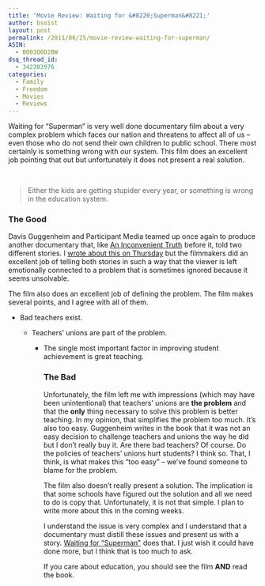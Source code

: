 ```yaml
---
title: 'Movie Review: Waiting for &#8220;Superman&#8221;'
author: bsoist
layout: post
permalink: /2011/06/25/movie-review-waiting-for-superman/
ASIN:
  - B003Q6D28W
dsq_thread_id:
  - 342303976
categories:
  - Family
  - Freedom
  - Movies
  - Reviews
---
```

Waiting for &#8220;Superman&#8221; is very well done documentary film about a very complex problem which faces our nation and threatens to affect all of us &#8211; even those who do not send their own children to public school. There most certainly is something wrong with our system. This film does an excellent job pointing that out but unfortunately it does not present a real solution. 

<div style="clear:both;">
  &nbsp;
</div>

> Either the kids are getting stupider every year, or something is wrong in the education system.

### The Good

Davis Guggenheim and Participant Media teamed up once again to produce another documentary that, like [An Inconvenient Truth][1]<img src="http://www.assoc-amazon.com/e/ir?t=&#038;l=as2&#038;o=1&#038;a=B000ICL3KG&#038;camp=217145&#038;creative=399369" width="1" height="1" border="0" alt="" style="border:none !important; margin:0px !important;" /> before it, told two different stories. I [wrote about this on Thursday][2] but the filmmakers did an excellent job of telling both stories in such a way that the viewer is left emotionally connected to a problem that is sometimes ignored because it seems unsolvable.

The film also does an excellent job of defining the problem. The film makes several points, and I agree with all of them.

  * Bad teachers exist. 
    
      * Teachers&#8217; unions are part of the problem. 
        
          * The single most important factor in improving student achievement is great teaching. 
            
            ### The Bad
            
            Unfortunately, the film left me with impressions (which may have been unintentional) that teachers&#8217; unions are **the problem** and that the **only** thing necessary to solve this problem is better teaching. In my opinion, that simplifies the problem too much. It&#8217;s also too easy. Guggenheim writes in the book that it was not an easy decision to challenge teachers and unions the way he did but I don&#8217;t really buy it. Are there bad teachers? Of course. Do the policies of teachers&#8217; unions hurt students? I think so. That, I think, is what makes this &#8220;too easy&#8221; &#8211; we&#8217;ve found someone to blame for the problem.
            
            The film also doesn&#8217;t really present a solution. The implication is that some schools have figured out the solution and all we need to do is copy that. Unfortunately, it is not that simple. I plan to write more about this in the coming weeks.
            
            I understand the issue is very complex and I understand that a documentary must distill these issues and present us with a story. [Waiting for &#8220;Superman&#8221;][3]<img src="http://www.assoc-amazon.com/e/ir?t=&#038;l=as2&#038;o=1&#038;a=B003Q6D28W&#038;camp=217145&#038;creative=399369" width="1" height="1" border="0" alt="" style="border:none !important; margin:0px !important;" /> does that. I just wish it could have done more, but I think that is too much to ask.
            
            If you care about education, you should see the film **AND** read the book.
            
            <div style="clear:both;">
              &nbsp;
            </div>

 [1]: http://www.amazon.com/gp/product/B000ICL3KG/ref=as_li_ss_tl?ie=UTF8&#038;tag=weifyoasme-20&#038;linkCode=as2&#038;camp=217145&#038;creative=399369&#038;creativeASIN=B000ICL3KG
 [2]: http://whsjr.soistmann.com/oped/2011/06/23/book-review-waiting-for-superman/
 [3]: http://www.amazon.com/gp/product/B003Q6D28W/ref=as_li_ss_tl?ie=UTF8&#038;tag=weifyoasme-20&#038;linkCode=as2&#038;camp=217145&#038;creative=399369&#038;creativeASIN=B003Q6D28W